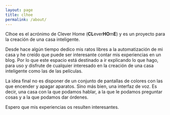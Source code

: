 ```yaml
---
layout: page
title: clhoe
permalink: /about/
---
```


Clhoe es el acrónimo de Clever Home (**CL**ever**HO**m**E**) y es un proyecto para la creación de una casa inteligente.

Desde hace algún tiempo dedico mis ratos libres a la automatización de mi casa y he creído que puede ser interesante contar mis experiencias en un blog. Por lo que este espacio está destinado a ir explicando lo que hago, para uso y disfrute de cualquier interesado en la creación de una casa inteligente como las de las películas.

La idea final no es disponer de un conjunto de pantallas de colores con las que encender y apagar aparatos. Sino más bien, una interfaz de voz. Es decir, una casa con la que podamos hablar, a la que le podamos preguntar cosas y a la que podamos dar órdenes.

Espero que mis experiencias os resulten interesantes.
